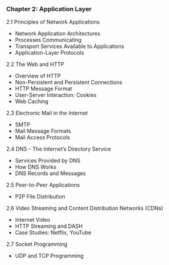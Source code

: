 ### **Chapter 2: Application Layer**

2.1 Principles of Network Applications

- Network Application Architectures
- Processes Communicating
- Transport Services Available to Applications
- Application-Layer Protocols

2.2 The Web and HTTP

- Overview of HTTP
- Non-Persistent and Persistent Connections
- HTTP Message Format
- User-Server Interaction: Cookies
- Web Caching

2.3 Electronic Mail in the Internet

- SMTP
- Mail Message Formats
- Mail Access Protocols

2.4 DNS – The Internet’s Directory Service

- Services Provided by DNS
- How DNS Works
- DNS Records and Messages

2.5 Peer-to-Peer Applications

- P2P File Distribution

2.6 Video Streaming and Content Distribution Networks (CDNs)

- Internet Video
- HTTP Streaming and DASH
- Case Studies: Netflix, YouTube

2.7 Socket Programming

- UDP and TCP Programming